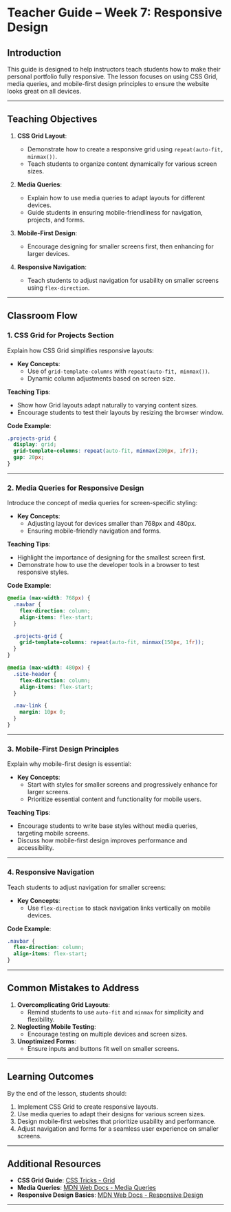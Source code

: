 # **Teacher Guide – Week 7: Responsive Design**

## **Introduction**

This guide is designed to help instructors teach students how to make their personal portfolio fully responsive. The lesson focuses on using CSS Grid, media queries, and mobile-first design principles to ensure the website looks great on all devices.

---

## **Teaching Objectives**

1. **CSS Grid Layout**:

   - Demonstrate how to create a responsive grid using `repeat(auto-fit, minmax())`.
   - Teach students to organize content dynamically for various screen sizes.

2. **Media Queries**:

   - Explain how to use media queries to adapt layouts for different devices.
   - Guide students in ensuring mobile-friendliness for navigation, projects, and forms.

3. **Mobile-First Design**:

   - Encourage designing for smaller screens first, then enhancing for larger devices.

4. **Responsive Navigation**:
   - Teach students to adjust navigation for usability on smaller screens using `flex-direction`.

---

## **Classroom Flow**

### **1. CSS Grid for Projects Section**

Explain how CSS Grid simplifies responsive layouts:

- **Key Concepts**:
  - Use of `grid-template-columns` with `repeat(auto-fit, minmax())`.
  - Dynamic column adjustments based on screen size.

**Teaching Tips**:

- Show how Grid layouts adapt naturally to varying content sizes.
- Encourage students to test their layouts by resizing the browser window.

**Code Example**:

```css
.projects-grid {
  display: grid;
  grid-template-columns: repeat(auto-fit, minmax(200px, 1fr));
  gap: 20px;
}
```

---

### **2. Media Queries for Responsive Design**

Introduce the concept of media queries for screen-specific styling:

- **Key Concepts**:
  - Adjusting layout for devices smaller than 768px and 480px.
  - Ensuring mobile-friendly navigation and forms.

**Teaching Tips**:

- Highlight the importance of designing for the smallest screen first.
- Demonstrate how to use the developer tools in a browser to test responsive styles.

**Code Example**:

```css
@media (max-width: 768px) {
  .navbar {
    flex-direction: column;
    align-items: flex-start;
  }

  .projects-grid {
    grid-template-columns: repeat(auto-fit, minmax(150px, 1fr));
  }
}

@media (max-width: 480px) {
  .site-header {
    flex-direction: column;
    align-items: flex-start;
  }

  .nav-link {
    margin: 10px 0;
  }
}
```

---

### **3. Mobile-First Design Principles**

Explain why mobile-first design is essential:

- **Key Concepts**:
  - Start with styles for smaller screens and progressively enhance for larger screens.
  - Prioritize essential content and functionality for mobile users.

**Teaching Tips**:

- Encourage students to write base styles without media queries, targeting mobile screens.
- Discuss how mobile-first design improves performance and accessibility.

---

### **4. Responsive Navigation**

Teach students to adjust navigation for smaller screens:

- **Key Concepts**:
  - Use `flex-direction` to stack navigation links vertically on mobile devices.

**Code Example**:

```css
.navbar {
  flex-direction: column;
  align-items: flex-start;
}
```

---

## **Common Mistakes to Address**

1. **Overcomplicating Grid Layouts**:
   - Remind students to use `auto-fit` and `minmax` for simplicity and flexibility.
2. **Neglecting Mobile Testing**:
   - Encourage testing on multiple devices and screen sizes.
3. **Unoptimized Forms**:
   - Ensure inputs and buttons fit well on smaller screens.

---

## **Learning Outcomes**

By the end of the lesson, students should:

1. Implement CSS Grid to create responsive layouts.
2. Use media queries to adapt their designs for various screen sizes.
3. Design mobile-first websites that prioritize usability and performance.
4. Adjust navigation and forms for a seamless user experience on smaller screens.

---

## **Additional Resources**

- **CSS Grid Guide**: [CSS Tricks - Grid](https://css-tricks.com/snippets/css/complete-guide-grid/)
- **Media Queries**: [MDN Web Docs - Media Queries](https://developer.mozilla.org/en-US/docs/Web/CSS/Media_Queries/Using_media_queries)
- **Responsive Design Basics**: [MDN Web Docs - Responsive Design](https://developer.mozilla.org/en-US/docs/Learn/CSS/CSS_layout/Responsive_Design)

---

